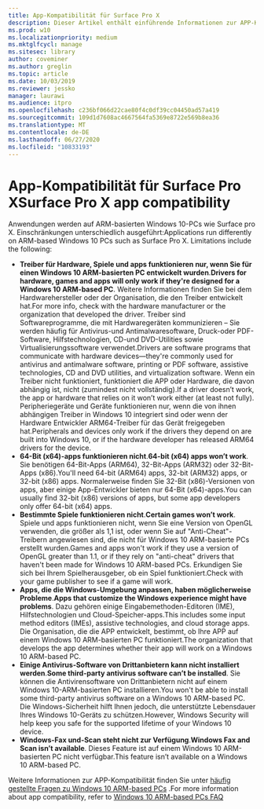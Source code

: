 ```yaml
---
title: App-Kompatibilität für Surface Pro X
description: Dieser Artikel enthält einführende Informationen zur APP-Kompatibilität für Surface pro X ARM-basierte PCs.
ms.prod: w10
ms.localizationpriority: medium
ms.mktglfcycl: manage
ms.sitesec: library
author: coveminer
ms.author: greglin
ms.topic: article
ms.date: 10/03/2019
ms.reviewer: jessko
manager: laurawi
ms.audience: itpro
ms.openlocfilehash: c236bf066d22cae80f4c0df39cc04450ad57a419
ms.sourcegitcommit: 109d1d7608ac4667564fa5369e8722e569b8ea36
ms.translationtype: MT
ms.contentlocale: de-DE
ms.lasthandoff: 06/27/2020
ms.locfileid: "10833193"
---
```

# <span data-ttu-id="28763-103">App-Kompatibilität für Surface Pro X</span><span class="sxs-lookup"><span data-stu-id="28763-103">Surface Pro X app compatibility</span></span>

<span data-ttu-id="28763-104">Anwendungen werden auf ARM-basierten Windows 10-PCs wie Surface pro X. Einschränkungen unterschiedlich ausgeführt:</span><span class="sxs-lookup"><span data-stu-id="28763-104">Applications run differently on ARM-based Windows 10 PCs such as Surface Pro X. Limitations include the following:</span></span>

- <span data-ttu-id="28763-105">**Treiber für Hardware, Spiele und apps funktionieren nur, wenn Sie für einen Windows 10 ARM-basierten PC entwickelt wurden**.</span><span class="sxs-lookup"><span data-stu-id="28763-105">**Drivers for hardware, games and apps will only work if they're designed for a Windows 10 ARM-based PC**.</span></span> <span data-ttu-id="28763-106">Weitere Informationen finden Sie bei dem Hardwarehersteller oder der Organisation, die den Treiber entwickelt hat.</span><span class="sxs-lookup"><span data-stu-id="28763-106">For more info, check with the hardware manufacturer or the organization that developed the driver.</span></span> <span data-ttu-id="28763-107">Treiber sind Softwareprogramme, die mit Hardwaregeräten kommunizieren – Sie werden häufig für Antivirus-und Antimalwaresoftware, Druck-oder PDF-Software, Hilfstechnologien, CD-und DVD-Utilities sowie Virtualisierungssoftware verwendet.</span><span class="sxs-lookup"><span data-stu-id="28763-107">Drivers are software programs that communicate with hardware devices—they're commonly used for antivirus and antimalware software, printing or PDF software, assistive technologies, CD and DVD utilities, and virtualization software.</span></span> <span data-ttu-id="28763-108">Wenn ein Treiber nicht funktioniert, funktioniert die APP oder Hardware, die davon abhängig ist, nicht (zumindest nicht vollständig).</span><span class="sxs-lookup"><span data-stu-id="28763-108">If a driver doesn’t work, the app or hardware that relies on it won’t work either (at least not fully).</span></span> <span data-ttu-id="28763-109">Peripheriegeräte und Geräte funktionieren nur, wenn die von ihnen abhängigen Treiber in Windows 10 integriert sind oder wenn der Hardware Entwickler ARM64-Treiber für das Gerät freigegeben hat.</span><span class="sxs-lookup"><span data-stu-id="28763-109">Peripherals and devices only work if the drivers they depend on are built into Windows 10, or if the hardware developer has released ARM64 drivers for the device.</span></span>
- <span data-ttu-id="28763-110">**64-Bit (x64)-apps funktionieren nicht**.</span><span class="sxs-lookup"><span data-stu-id="28763-110">**64-bit (x64) apps won’t work**.</span></span> <span data-ttu-id="28763-111">Sie benötigen 64-Bit-Apps (ARM64), 32-Bit-Apps (ARM32) oder 32-Bit-Apps (x86).</span><span class="sxs-lookup"><span data-stu-id="28763-111">You'll need 64-bit (ARM64) apps, 32-bit (ARM32) apps, or 32-bit (x86) apps.</span></span> <span data-ttu-id="28763-112">Normalerweise finden Sie 32-Bit (x86)-Versionen von apps, aber einige App-Entwickler bieten nur 64-Bit (x64)-apps.</span><span class="sxs-lookup"><span data-stu-id="28763-112">You can usually find 32-bit (x86) versions of apps, but some app developers only offer 64-bit (x64) apps.</span></span>
- <span data-ttu-id="28763-113">**Bestimmte Spiele funktionieren nicht**.</span><span class="sxs-lookup"><span data-stu-id="28763-113">**Certain games won’t work**.</span></span> <span data-ttu-id="28763-114">Spiele und apps funktionieren nicht, wenn Sie eine Version von OpenGL verwenden, die größer als 1,1 ist, oder wenn Sie auf "Anti-Cheat"-Treibern angewiesen sind, die nicht für Windows 10 ARM-basierte PCs erstellt wurden.</span><span class="sxs-lookup"><span data-stu-id="28763-114">Games and apps won't work if they use a version of OpenGL greater than 1.1, or if they rely on "anti-cheat" drivers that haven't been made for Windows 10 ARM-based PCs.</span></span> <span data-ttu-id="28763-115">Erkundigen Sie sich bei Ihrem Spielherausgeber, ob ein Spiel funktioniert.</span><span class="sxs-lookup"><span data-stu-id="28763-115">Check with your game publisher to see if a game will work.</span></span>
- <span data-ttu-id="28763-116">**Apps, die die Windows-Umgebung anpassen, haben möglicherweise Probleme**.</span><span class="sxs-lookup"><span data-stu-id="28763-116">**Apps that customize the Windows experience might have problems**.</span></span> <span data-ttu-id="28763-117">Dazu gehören einige Eingabemethoden-Editoren (IME), Hilfstechnologien und Cloud-Speicher-apps.</span><span class="sxs-lookup"><span data-stu-id="28763-117">This includes some input method editors (IMEs), assistive technologies, and cloud storage apps.</span></span> <span data-ttu-id="28763-118">Die Organisation, die die APP entwickelt, bestimmt, ob Ihre APP auf einem Windows 10 ARM-basierten PC funktioniert.</span><span class="sxs-lookup"><span data-stu-id="28763-118">The organization that develops the app determines whether their app will work on a Windows 10 ARM-based PC.</span></span>
- <span data-ttu-id="28763-119">**Einige Antivirus-Software von Drittanbietern kann nicht installiert werden**.</span><span class="sxs-lookup"><span data-stu-id="28763-119">**Some third-party antivirus software can’t be installed**.</span></span> <span data-ttu-id="28763-120">Sie können die Antivirensoftware von Drittanbietern nicht auf einem Windows 10-ARM-basierten PC installieren.</span><span class="sxs-lookup"><span data-stu-id="28763-120">You won't be able to install some third-party antivirus software on a Windows 10 ARM-based PC.</span></span> <span data-ttu-id="28763-121">Die Windows-Sicherheit hilft Ihnen jedoch, die unterstützte Lebensdauer Ihres Windows 10-Geräts zu schützen.</span><span class="sxs-lookup"><span data-stu-id="28763-121">However, Windows Security will help keep you safe for the supported lifetime of your Windows 10 device.</span></span>
- <span data-ttu-id="28763-122">**Windows-Fax und-Scan steht nicht zur Verfügung**.</span><span class="sxs-lookup"><span data-stu-id="28763-122">**Windows Fax and Scan isn’t available**.</span></span> <span data-ttu-id="28763-123">Dieses Feature ist auf einem Windows 10 ARM-basierten PC nicht verfügbar.</span><span class="sxs-lookup"><span data-stu-id="28763-123">This feature isn’t available on a Windows 10 ARM-based PC.</span></span>

<span data-ttu-id="28763-124">Weitere Informationen zur APP-Kompatibilität finden Sie unter [häufig gestellte Fragen zu Windows 10 ARM-based PCs](https://support.microsoft.com/en-us/help/4521606) .</span><span class="sxs-lookup"><span data-stu-id="28763-124">For more information about app compatibility, refer to [Windows 10 ARM-based PCs FAQ](https://support.microsoft.com/en-us/help/4521606)</span></span>
